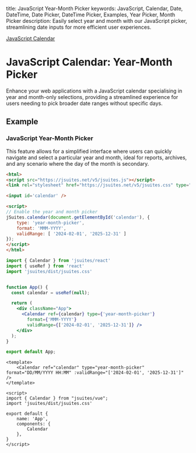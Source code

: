 title: JavaScript Year-Month Picker
keywords: JavaScript, Calendar, Date, DateTime, Date Picker, DateTime Picker, Examples, Year Picker, Month Picker
description: Easily select year and month with our JavaScript picker, streamlining date inputs for more efficient user experiences.

[JavaScript Calendar](/docs/javascript-calendar)

# JavaScript Calendar: Year-Month Picker

Enhance your web applications with a JavaScript calendar specialising in year and month-only selections, providing a streamlined experience for users needing to pick broader date ranges without specific days.

## Example

### JavaScript Year-Month Picker

This feature allows for a simplified interface where users can quickly navigate and select a particular year and month, ideal for reports, archives, and any scenario where the day of the month is secondary.

```html
<html>
<script src="https://jsuites.net/v5/jsuites.js"></script>
<link rel="stylesheet" href="https://jsuites.net/v5/jsuites.css" type="text/css" />

<input id='calendar' />

<script>
// Enable the year and month picker
jSuites.calendar(document.getElementById('calendar'), {
    type: 'year-month-picker',
    format: 'MMM-YYYY',
    validRange: [ '2024-02-01', '2025-12-31' ]
});
</script>
</html>
```
```jsx 
import { Calendar } from 'jsuites/react'
import { useRef } from 'react'
import 'jsuites/dist/jsuites.css'


function App() {
  const calendar = useRef(null);

  return (
    <div className="App">
      <Calendar ref={calendar} type={'year-month-picker'}
        format={'MMM-YYYY'}
        validRange={['2024-02-01', '2025-12-31']} />
    </div>
  );
}

export default App;
```
```vue
<template>
    <Calendar ref="calendar" type="year-month-picker" format="DD/MM/YYYY HH:MM" :validRange="['2024-02-01', '2025-12-31']" />
</template>

<script>
import { Calendar } from "jsuites/vue";
import 'jsuites/dist/jsuites.css'

export default {
    name: 'App',
    components: {
        Calendar
    },
}
</script>
```